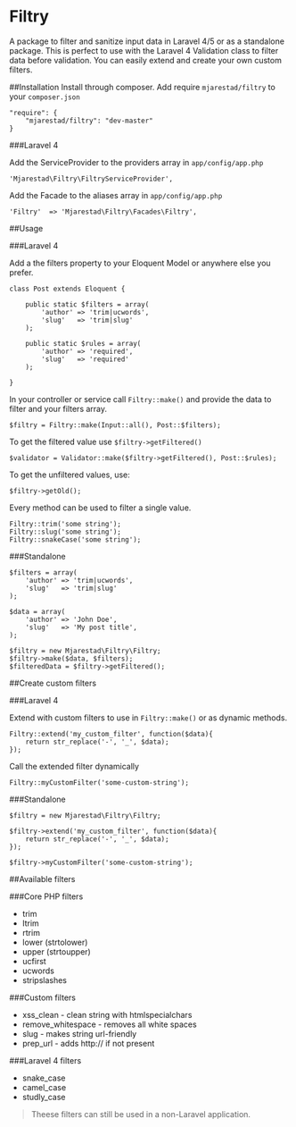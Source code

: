 Filtry
==============

A package to filter and sanitize input data in Laravel 4/5 or as a standalone package.
This is perfect to use with the Laravel 4 Validation class to filter data before validation.
You can easily extend and create your own custom filters.

##Installation
Install through composer. Add require `mjarestad/filtry` to your `composer.json`

    "require": {
        "mjarestad/filtry": "dev-master"
    }
    
###Laravel 4

Add the ServiceProvider to the providers array in `app/config/app.php`

    'Mjarestad\Filtry\FiltryServiceProvider',
    
Add the Facade to the aliases array in `app/config/app.php`

    'Filtry'  => 'Mjarestad\Filtry\Facades\Filtry',

##Usage

###Laravel 4

Add a the filters property to your Eloquent Model or anywhere else you prefer.

    class Post extends Eloquent {
    
        public static $filters = array(
            'author' => 'trim|ucwords',
            'slug'   => 'trim|slug'
        );
        
        public static $rules = array(
            'author' => 'required',
            'slug'   => 'required'
        );
        
    }
    
In your controller or service call `Filtry::make()` and provide the data to filter and your filters array.

    $filtry = Filtry::make(Input::all(), Post::$filters);
    
To get the filtered value use `$filtry->getFiltered()`

    $validator = Validator::make($filtry->getFiltered(), Post::$rules);
    
To get the unfiltered values, use:

    $filtry->getOld();
    
Every method can be used to filter a single value.

    Filtry::trim('some string');
    Filtry::slug('some string');
    Filtry::snakeCase('some string');
    
###Standalone

    $filters = array(
        'author' => 'trim|ucwords',
        'slug'   => 'trim|slug'
    );
    
    $data = array(
        'author' => 'John Doe',
        'slug'   => 'My post title',
    );
    
    $filtry = new Mjarestad\Filtry\Filtry;
    $filtry->make($data, $filters);
    $filteredData = $filtry->getFiltered();
    
##Create custom filters

###Laravel 4

Extend with custom filters to use in `Filtry::make()` or as dynamic methods.

    Filtry::extend('my_custom_filter', function($data){
        return str_replace('-', '_', $data);
    });
    
Call the extended filter dynamically

    Filtry::myCustomFilter('some-custom-string');

###Standalone

    $filtry = new Mjarestad\Filtry\Filtry;

    $filtry->extend('my_custom_filter', function($data){
        return str_replace('-', '_', $data);
    });

    $filtry->myCustomFilter('some-custom-string');
    
##Available filters

###Core PHP filters

* trim
* ltrim
* rtrim
* lower (strtolower)
* upper (strtoupper)
* ucfirst
* ucwords
* stripslashes

###Custom filters

* xss_clean - clean string with htmlspecialchars
* remove_whitespace - removes all white spaces
* slug - makes string url-friendly
* prep_url - adds http:// if not present

###Laravel 4 filters

* snake_case
* camel_case
* studly_case

> Theese filters can still be used in a non-Laravel application.

